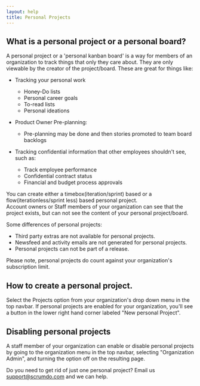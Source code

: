 ```yaml
---
layout: help
title: Personal Projects
---
```


## What is a personal project or a personal board?

A personal project or a 'personal kanban board' is a way for members of an organization to track things that only they care about.  They are only viewable by the creator of the project/board.  These are great for things like:

* Tracking your personal work
  * Honey-Do lists
  * Personal career goals
  * To-read lists
  * Personal ideations

* Product Owner Pre-planning:
  * Pre-planning may be done and then stories promoted to team board backlogs

* Tracking confidential information that other employees shouldn't see, such as:
  * Track employee performance
  * Confidential contract status
  * Financial and budget process approvals


You can create either a timebox(iteration/sprint) based or a flow(iterationless/sprint less) based personal project.  
Account owners or Staff members of your organization can see that the project exists, but can not see the content of your personal project/board.


Some differences of personal projects:

* Third party extras are not available for personal projects.
* Newsfeed and activity emails are not generated for personal projects.
* Personal projects can not be part of a release.


Please note, personal projects do count against your organization's subscription limit.


## How to create a personal project.

Select the Projects option from your organization's drop down menu in the top navbar.  If personal projects
are enabled for your organization, you'll see a button in the lower right hand corner labeled "New personal Project".


## Disabling personal projects

A staff member of your organization can enable or disable personal projects by going
to the organization menu in the top navbar, selecting "Organization Admin", and
turning the option off on the resulting page.

Do you need to get rid of just one personal project?  Email us support@scrumdo.com and we can help.
